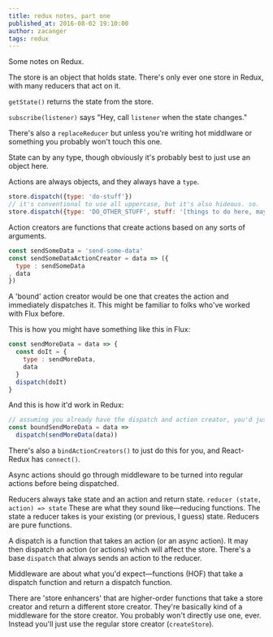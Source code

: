 ```yaml
---
title: redux notes, part one
published_at: 2016-08-02 19:10:00
author: zacanger
tags: redux
---
```


Some notes on Redux.

The store is an object that holds state. There's only ever one store in Redux,
with many reducers that act on it.

`getState()` returns the state from the store.

`subscribe(listener)` says "Hey, call `listener` when the state changes."

There's also a `replaceReducer` but unless you're writing hot middlware or
something you probably won't touch this one.

State can by any type, though obviously it's probably best to just use an
object here.

Actions are always objects, and they always have a `type`.

```javascript
store.dispatch({type: 'do-stuff'})
// it's conventional to use all uppercase, but it's also hideous. so.
store.dispatch({type: 'DO_OTHER_STUFF', stuff: '[things to do here, maybe]'})
```

Action creators are functions that create actions based on any sorts of
arguments.

```javascript
const sendSomeData = 'send-some-data'
const sendSomeDataActionCreator = data => ({
  type : sendSomeData
, data
})
```

A 'bound' action creator would be one that creates the action and immediately
dispatches it. This might be familiar to folks who've worked with Flux before.

This is how you might have something like this in Flux:

```javascript
const sendMoreData = data => {
  const doIt = {
    type : sendMoreData,
    data
  }
  dispatch(doIt)
}
```

And this is how it'd work in Redux:
```javascript
// assuming you already have the dispatch and action creator, you'd just
const boundSendMoreData = data =>
  dispatch(sendMoreData(data))
```

There's also a `bindActionCreators()` to just do this for you, and React-Redux
has `connect()`.

Async actions should go through middleware to be turned into regular actions
before being dispatched.

Reducers always take state and an action and return state.
`reducer (state, action) => state`
These are what they sound like&mdash;reducing functions.
The state a reducer takes is your existing (or previous, I guess) state.
Reducers are pure functions.

A dispatch is a function that takes an action (or an async action). It may then
dispatch an action (or actions) which will affect the store.
There's a base `dispatch` that always sends an action to the reducer.

Middleware are about what you'd expect&mdash;functions (HOF) that take a
dispatch function and return a dispatch function.

There are 'store enhancers' that are higher-order functions that take a store
creator and return a different store creator. They're basically kind of a
middleware for the store creator. You probably won't directly use one, ever.
Instead you'll just use the regular store creator (`createStore`).
